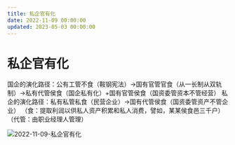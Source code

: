 ```yaml
---
title: 私企官有化
date: 2022-11-09 00:00:00
updated: 2023-05-03 00:00:00
---
```


# 私企官有化

国企的演化路径：公有工管不食（鞍钢宪法）->国有官管官食（从一长制从双轨制）->私有代管侯食（国企私有化）+国有官管侯食（国资委管资本不管经营）
私企的演化路径：私有私管私食（民营企业）->国有代管侯食（国资委管资产不管企业）
（食：提取利润以供私人资产积累和私人消费，譬如，某某侯食邑三千户）
（代管：由职业经理人管理）

![2022-11-09-私企官有化](assets/2022-11-09-私企官有化.jpeg)

